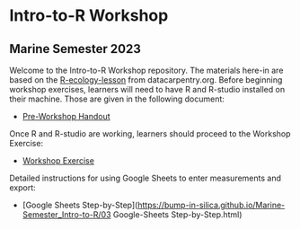 # Intro-to-R Workshop
## Marine Semester 2023

Welcome to the Intro-to-R Workshop repository. The materials here-in are based on the [R-ecology-lesson](https://datacarpentry.org/R-ecology-lesson/01-intro-to-r.html) from datacarpentry.org. Before beginning workshop exercises, learners will need to have R and R-studio installed on their machine. Those are given in the following document:

* [Pre-Workshop Handout](https://bump-in-silica.github.io/Marine-Semester_Intro-to-R/Pre-Workshop-Handout.html)

Once R and R-studio are working, learners should proceed to the Workshop Exercise:

* [Workshop Exercise](https://bump-in-silica.github.io/Marine-Semester_Intro-to-R/Workshop-Exercise.html)

Detailed instructions for using Google Sheets to enter measurements and export:

* [Google Sheets Step-by-Step](https://bump-in-silica.github.io/Marine-Semester_Intro-to-R/03 Google-Sheets Step-by-Step.html)
  
